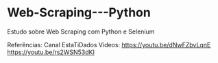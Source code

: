 # Web-Scraping---Python
Estudo sobre Web Scraping com Python e Selenium 

Referências:
 Canal EstaTiDados
 Videos: https://youtu.be/dNwFZbvLqnE
         https://youtu.be/rs2WSN53dKI
